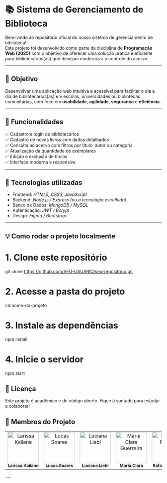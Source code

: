 # 📚 Sistema de Gerenciamento de Biblioteca

Bem-vindo ao repositório oficial do nosso sistema de gerenciamento de biblioteca!  
Este projeto foi desenvolvido como parte da disciplina de **Programação Web (2025)** com o objetivo de oferecer uma solução prática e eficiente para bibliotecários(as) que desejam modernizar o controle do acervo.

---

## 🎯 Objetivo

Desenvolver uma aplicação web intuitiva e acessível para facilitar o dia a dia de bibliotecários(as) em escolas, universidades ou bibliotecas comunitárias, com foco em **usabilidade**, **agilidade**, **segurança** e **eficiência**.

---

## 🧩 Funcionalidades

✅ Cadastro e login de bibliotecários  
✅ Cadastro de novos livros com dados detalhados  
✅ Consulta ao acervo com filtros por título, autor ou categoria  
✅ Atualização da quantidade de exemplares  
✅ Edição e exclusão de títulos  
✅ Interface moderna e responsiva  

---

## 🔐 Tecnologias utilizadas

- Frontend: *HTML5, CSS3, JavaScript*
- Backend: *Node.js / Express (ou a tecnologia escolhida)*
- Banco de Dados: *MongoDB / MySQL*
- Autenticação: *JWT / Bcrypt*
- Design: *Figma / Bootstrap*

---

## 💡 Como rodar o projeto localmente

# 1. Clone este repositório
git clone https://github.com/SEU-USUARIO/seu-repositorio.git

# 2. Acesse a pasta do projeto
cd nome-do-projeto

# 3. Instale as dependências
npm install

# 4. Inicie o servidor
npm start

## 📄 Licença
Este projeto é acadêmico e de código aberto. Fique à vontade para estudar e colaborar!

## 👥 Membros do Projeto
<div align="center">

<table>
  <tr>
    <td align="center">
      <a href="https://github.com/Larissa-Kailane">
        <img src="https://avatars.githubusercontent.com/Larissa-Kailane" width="100px;" alt="Larissa Kailane"/><br />
        <sub><b>Larissa Kailane</b></sub>
      </a>
    </td>
    <td align="center">
      <a href="https://github.com/Lucc337">
        <img src="https://avatars.githubusercontent.com/Lucc337" width="100px;" alt="Lucas Soares"/><br />
        <sub><b>Lucas Soares</b></sub>
      </a>
    </td>
    <td align="center">
      <a href="https://github.com/lucianaliebl">
        <img src="https://avatars.githubusercontent.com/lucianaliebl" width="100px;" alt="Luciana Liebl"/><br />
        <sub><b>Luciana Liebl</b></sub>
      </a>
    </td>
    <td align="center">
      <a href="https://github.com/Mariacmv">
        <img src="https://avatars.githubusercontent.com/Mariacmv" width="100px;" alt="Maria Clara Guerreira"/><br />
        <sub><b>Maria Clara</b></sub>
      </a>
    </td>
    <td align="center">
      <a href="https://github.com/RafaPrattes">
        <img src="https://avatars.githubusercontent.com/RafaPrattes" width="100px;" alt="Rafaela Prates"/><br />
        <sub><b>Rafaela Prates</b></sub>
      </a>
    </td>
  </tr>
</table>

</div>
---
